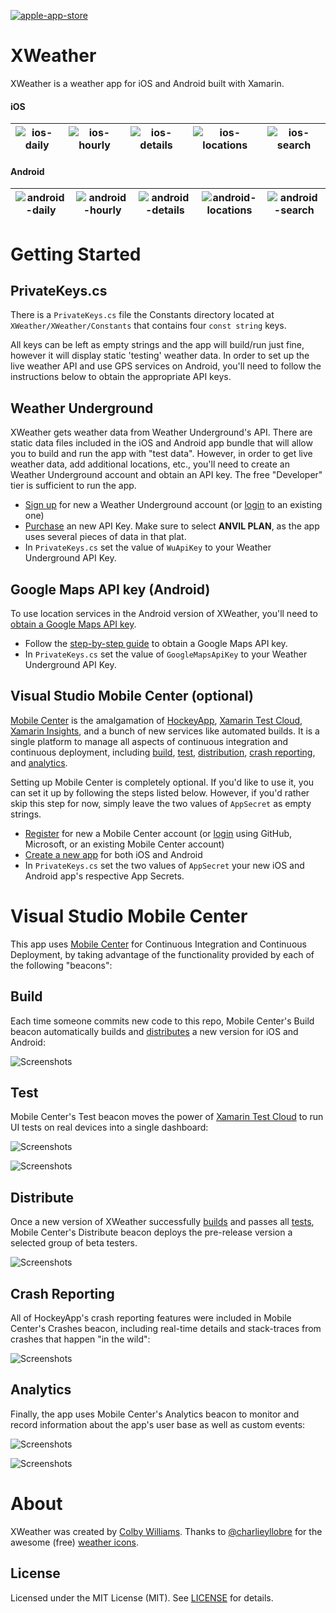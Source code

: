 [![apple-app-store](/images/apple_app_store.svg?raw=true "apple-app-store")][21]

# XWeather
XWeather is a weather app for iOS and Android built with Xamarin.

#### iOS
![ios-daily](/images/xweather-ios-daily.png?raw=true "ios-daily") | ![ios-hourly](/images/xweather-ios-hourly.png?raw=true "ios-hourly") | ![ios-details](/images/xweather-ios-details.png?raw=true "ios-details") | ![ios-locations](/images/xweather-ios-locations.png?raw=true "ios-locations") | ![ios-search](/images/xweather-ios-search.png?raw=true "ios-search")
:-------------------------:|:-------------------------:|:-------------------------:|:-------------------------:|:-------------------------:

#### Android
![android-daily](/images/xweather_android_daily.png?raw=true "android-daily") | ![android-hourly](/images/xweather_android_hourly.png?raw=true "android-hourly") | ![android-details](/images/xweather_android_details.png?raw=true "android-details") | ![android-locations](/images/xweather_android_locations.png?raw=true "android-locations") | ![android-search](/images/xweather_android_search.png?raw=true "android-search")
:-------------------------:|:-------------------------:|:-------------------------:|:-------------------------:|:-------------------------:



# Getting Started

## PrivateKeys.cs

There is a `PrivateKeys.cs` file the Constants directory located at `XWeather/XWeather/Constants` that contains four `const string` keys.   

All keys can be left as empty strings and the app will build/run just fine, however it will display static 'testing' weather data.  In order to set up the live weather API and use GPS services on Android, you'll need to follow the instructions below to obtain the appropriate API keys.


## Weather Underground

XWeather gets weather data from Weather Underground's API.  There are static data files included in the iOS and Android app bundle that will allow you to build and run the app with "test data".  However, in order to get live weather data, add additional locations, etc., you'll need to create an Weather Underground account and obtain an API key.  The free "Developer" tier is sufficient to run the app.

* [Sign up][6] for new a Weather Underground account (or [login][8] to an existing one)
* [Purchase][7] an new API Key.  Make sure to select **ANVIL PLAN**, as the app uses several pieces of data in that plat.
* In `PrivateKeys.cs` set the value of `WuApiKey` to your Weather Underground API Key.


## Google Maps API key (Android)

To use location services in the Android version of XWeather, you'll need to [obtain a Google Maps API key][9].

* Follow the [step-by-step guide][9] to obtain a Google Maps API key.
* In `PrivateKeys.cs` set the value of `GoogleMapsApiKey` to your Weather Underground API Key.


## Visual Studio Mobile Center (optional)

[Mobile Center][16] is the amalgamation of [HockeyApp][10], [Xamarin Test Cloud][5], [Xamarin Insights][4], and a bunch of new services like automated builds.  It is a single platform to manage all aspects of continuous integration and continuous deployment, including [build](#build), [test](#test), [distribution](#distribution), [crash reporting](#crashes), and [analytics](#analytics).

Setting up Mobile Center is completely optional.  If you'd like to use it, you can set it up by following the steps listed below.  However, if you'd rather skip this step for now, simply leave the two values of `AppSecret` as empty strings.

* [Register][12] for new a Mobile Center account (or [login][13] using GitHub, Microsoft, or an existing Mobile Center account)
* [Create a new app][11] for both iOS and Android
* In `PrivateKeys.cs` set the two values of `AppSecret` your new iOS and Android app's respective App Secrets.



# Visual Studio Mobile Center

This app uses [Mobile Center][16] for Continuous Integration and Continuous Deployment, by taking advantage of the functionality provided by each of the following "beacons":


## Build

Each time someone commits new code to this repo, Mobile Center's Build beacon automatically builds and [distributes](#distribute) a new version for iOS and Android:

![Screenshots](/images/xweather_mc_build.png?raw=true "XWeather Build")


## Test

Mobile Center's Test beacon moves the power of [Xamarin Test Cloud][5] to run UI tests on real devices into a single dashboard:

![Screenshots](/images/xweather_mc_test_overview.png?raw=true "XWeather UI Test Overview")
   
![Screenshots](/images/xweather_mc_test_details.png?raw=true "XWeather UI Test Details")


## Distribute

Once a new version of XWeather successfully [builds](#build) and passes all [tests](#test), Mobile Center's Distribute beacon deploys the pre-release version a selected group of beta testers.

![Screenshots](/images/xweather_mc_distribute.png?raw=true "XWeather Distribute")


## Crash Reporting

All of HockeyApp's crash reporting features were included in Mobile Center's Crashes beacon, including real-time details and stack-traces from crashes that happen "in the wild":

![Screenshots](/images/xweather_mc_crashes.png?raw=true "XWeather Crashes")



## Analytics

Finally, the app uses Mobile Center's Analytics beacon to monitor and record information about the app's user base as well as custom events:

![Screenshots](/images/xweather_mc_audience.png?raw=true "XWeather Audience")

   

![Screenshots](/images/xweather_mc_events.png?raw=true "XWeather Event")




# About

XWeather was created by [Colby Williams][19].  Thanks to [@charlieyllobre][18] for the awesome (free) [weather icons][17]. 


## License

Licensed under the MIT License (MIT).  See [LICENSE][20] for details.

[4]:https://www.xamarin.com/insights

[5]:http://bit.ly/xweather-xtc

[6]:http://bit.ly/xweather-api-wu-register
[7]:http://bit.ly/xweather-api-wu
[8]:http://bit.ly/xweather-api-wu-login

[9]:http://bit.ly/google-api-key

[10]:http://bit.ly/xweather-ha

[11]:http://bit.ly/xweather-vsmc-create
[12]:http://bit.ly/xweather-vsmc-signup
[13]:http://bit.ly/xweather-vsmc-signin

[14]:http://bit.ly/xweather-xtc-ios
[15]:http://bit.ly/xweather-xtc-android

[16]:http://bit.ly/xweather-vsmc

[17]:http://charlieyllobre.com/portfolio/free-weather-icons/
[18]:https://twitter.com/charlieyllobre

[19]:https://github.com/colbylwilliams

[20]:https://github.com/colbylwilliams/XWeather/blob/master/LICENSE

[21]:https://itunes.apple.com/us/app/xweather-oss-weather-app/id1229497627?mt=8
